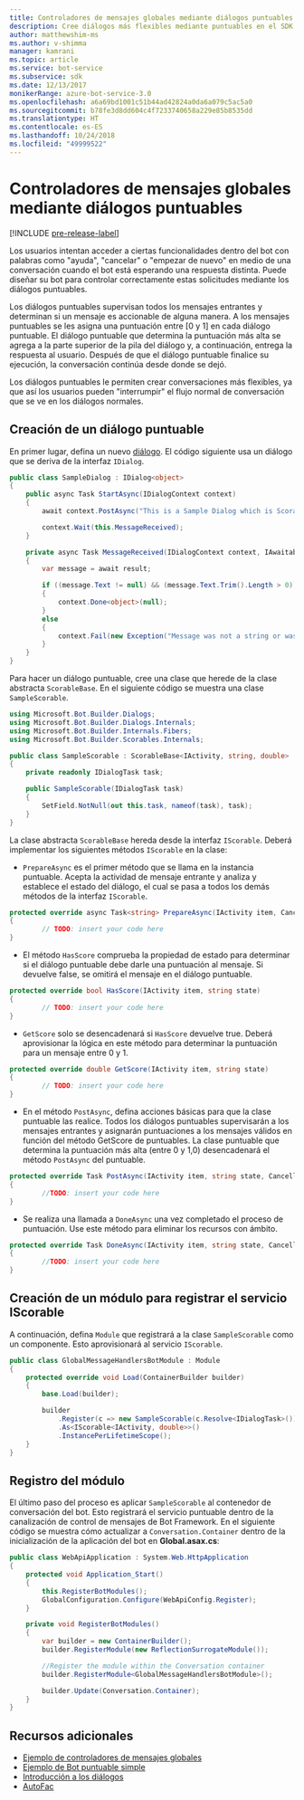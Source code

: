 ```yaml
---
title: Controladores de mensajes globales mediante diálogos puntuables
description: Cree diálogos más flexibles mediante puntuables en el SDK de Bot Builder para .NET.
author: matthewshim-ms
ms.author: v-shimma
manager: kamrani
ms.topic: article
ms.service: bot-service
ms.subservice: sdk
ms.date: 12/13/2017
monikerRange: azure-bot-service-3.0
ms.openlocfilehash: a6a69bd1001c51b44ad42824a0da6a079c5ac5a0
ms.sourcegitcommit: b78fe3d8dd604c4f7233740658a229e85b8535dd
ms.translationtype: HT
ms.contentlocale: es-ES
ms.lasthandoff: 10/24/2018
ms.locfileid: "49999522"
---
```

# <a name="global-message-handlers-using-scorables"></a>Controladores de mensajes globales mediante diálogos puntuables

[!INCLUDE [pre-release-label](../includes/pre-release-label-v3.md)]

Los usuarios intentan acceder a ciertas funcionalidades dentro del bot con palabras como "ayuda", "cancelar" o "empezar de nuevo" en medio de una conversación cuando el bot está esperando una respuesta distinta. Puede diseñar su bot para controlar correctamente estas solicitudes mediante los diálogos puntuables.

Los diálogos puntuables supervisan todos los mensajes entrantes y determinan si un mensaje es accionable de alguna manera. A los mensajes puntuables se les asigna una puntuación entre [0 y 1] en cada diálogo puntuable. El diálogo puntuable que determina la puntuación más alta se agrega a la parte superior de la pila del diálogo y, a continuación, entrega la respuesta al usuario. Después de que el diálogo puntuable finalice su ejecución, la conversación continúa desde donde se dejó.

Los diálogos puntuables le permiten crear conversaciones más flexibles, ya que así los usuarios pueden "interrumpir" el flujo normal de conversación que se ve en los diálogos normales.

## <a name="create-a-scorable-dialog"></a>Creación de un diálogo puntuable

En primer lugar, defina un nuevo [diálogo](bot-builder-dotnet-dialogs.md). El código siguiente usa un diálogo que se deriva de la interfaz `IDialog`.

```cs
public class SampleDialog : IDialog<object>
{
    public async Task StartAsync(IDialogContext context)
    {
        await context.PostAsync("This is a Sample Dialog which is Scorable. Reply with anything to return to the prior prior dialog.");

        context.Wait(this.MessageReceived);
    }

    private async Task MessageReceived(IDialogContext context, IAwaitable<IMessageActivity> result)
    {
        var message = await result;

        if ((message.Text != null) && (message.Text.Trim().Length > 0))
        {
            context.Done<object>(null);
        }
        else
        {
            context.Fail(new Exception("Message was not a string or was an empty string."));
        }
    }
}
```
Para hacer un diálogo puntuable, cree una clase que herede de la clase abstracta `ScorableBase`. En el siguiente código se muestra una clase `SampleScorable`.

```cs
using Microsoft.Bot.Builder.Dialogs;
using Microsoft.Bot.Builder.Dialogs.Internals;
using Microsoft.Bot.Builder.Internals.Fibers;
using Microsoft.Bot.Builder.Scorables.Internals;

public class SampleScorable : ScorableBase<IActivity, string, double>
{
    private readonly IDialogTask task;

    public SampleScorable(IDialogTask task)
    {
        SetField.NotNull(out this.task, nameof(task), task);
    }
}
```
La clase abstracta `ScorableBase` hereda desde la interfaz `IScorable`. Deberá implementar los siguientes métodos `IScorable` en la clase:

- `PrepareAsync` es el primer método que se llama en la instancia puntuable. Acepta la actividad de mensaje entrante y analiza y establece el estado del diálogo, el cual se pasa a todos los demás métodos de la interfaz `IScorable`.

```cs
protected override async Task<string> PrepareAsync(IActivity item, CancellationToken token)
{
        // TODO: insert your code here
}
```

- El método `HasScore` comprueba la propiedad de estado para determinar si el diálogo puntuable debe darle una puntuación al mensaje. Si devuelve false, se omitirá el mensaje en el diálogo puntuable.

```cs
protected override bool HasScore(IActivity item, string state)
{
        // TODO: insert your code here
}
```

- `GetScore` solo se desencadenará si `HasScore` devuelve true. Deberá aprovisionar la lógica en este método para determinar la puntuación para un mensaje entre 0 y 1.

```cs
protected override double GetScore(IActivity item, string state)
{
        // TODO: insert your code here
}
```
- En el método `PostAsync`, defina acciones básicas para que la clase puntuable las realice. Todos los diálogos puntuables supervisarán a los mensajes entrantes y asignarán puntuaciones a los mensajes válidos en función del método GetScore de puntuables. La clase puntuable que determina la puntuación más alta (entre 0 y 1,0) desencadenará el método `PostAsync` del puntuable.

```cs
protected override Task PostAsync(IActivity item, string state, CancellationToken token)
{
        //TODO: insert your code here
}
```

- Se realiza una llamada a `DoneAsync` una vez completado el proceso de puntuación. Use este método para eliminar los recursos con ámbito.

```cs
protected override Task DoneAsync(IActivity item, string state, CancellationToken token)
{
        //TODO: insert your code here
}
```

## <a name="create-a-module-to-register-the-iscorable-service"></a>Creación de un módulo para registrar el servicio IScorable

A continuación, defina `Module` que registrará a la clase `SampleScorable` como un componente. Esto aprovisionará al servicio `IScorable`.

```cs
public class GlobalMessageHandlersBotModule : Module
{
    protected override void Load(ContainerBuilder builder)
    {
        base.Load(builder);

        builder
            .Register(c => new SampleScorable(c.Resolve<IDialogTask>()))
            .As<IScorable<IActivity, double>>()
            .InstancePerLifetimeScope();
    }
}
```
## <a name="register-the-module"></a>Registro del módulo  

El último paso del proceso es aplicar `SampleScorable` al contenedor de conversación del bot. Esto registrará el servicio puntuable dentro de la canalización de control de mensajes de Bot Framework. En el siguiente código se muestra cómo actualizar a `Conversation.Container` dentro de la inicialización de la aplicación del bot en **Global.asax.cs**:

```cs
public class WebApiApplication : System.Web.HttpApplication
{
    protected void Application_Start()
    {
        this.RegisterBotModules();
        GlobalConfiguration.Configure(WebApiConfig.Register);
    }

    private void RegisterBotModules()
    {
        var builder = new ContainerBuilder();
        builder.RegisterModule(new ReflectionSurrogateModule());

        //Register the module within the Conversation container
        builder.RegisterModule<GlobalMessageHandlersBotModule>();

        builder.Update(Conversation.Container);
    }
}
```

## <a name="additional-resources"></a>Recursos adicionales
* [Ejemplo de controladores de mensajes globales](https://github.com/Microsoft/BotBuilder-Samples/tree/master/CSharp/core-GlobalMessageHandlers)
* [Ejemplo de Bot puntuable simple](https://github.com/Microsoft/BotFramework-Samples/tree/master/blog-samples/CSharp/ScorableBotSample)
* [Introducción a los diálogos](bot-builder-dotnet-dialogs.md)
* [AutoFac](https://autofac.org/)
